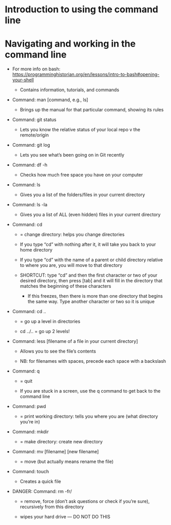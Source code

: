 # Introduction to using the command line

# Navigating and working in the command line

-   For more info on bash: [<u>https://programminghistorian.org/en/lessons/intro-to-bash#opening-your-shell</u>](https://programminghistorian.org/en/lessons/intro-to-bash#opening-your-shell)

    -   Contains information, tutorials, and commands

-   Command: man \[command, e.g., ls\]

    -   Brings up the manual for that particular command, showing its rules

-   Command: git status

    -   Lets you know the relative status of your local repo v the remote/origin

-   Command: git log

    -   Lets you see what’s been going on in Git recently

-   Command: df -h

    -   Checks how much free space you have on your computer

-   Command: ls

    -   Gives you a list of the folders/files in your current directory

-   Command: ls -la

    -   Gives you a list of ALL (even hidden) files in your current directory

-   Command: cd

    -   = change directory: helps you change directories

    -   If you type “cd” with nothing after it, it will take you back to your home directory

    -   If you type “cd” with the name of a parent or child directory relative to where you are, you will move to that directory

    -   SHORTCUT: type “cd” and then the first character or two of your desired directory, then press \[tab\] and it will fill in the directory that matches the beginning of these characters

        -   If this freezes, then there is more than one directory that begins the same way. Type another character or two so it is unique

-   Command: cd ..

    -   = go up a level in directories

    -   cd ../.. = go up 2 levels!

-   Command: less \[filename of a file in your current directory\]

    -   Allows you to see the file’s contents

    -   NB: for filenames with spaces, precede each space with a backslash

-   Command: q

    -   = quit

    -   If you are stuck in a screen, use the q command to get back to the command line

-   Command: pwd

    -   = print working directory: tells you where you are (what directory you’re in)

-   Command: mkdir

    -   = make directory: create new directory

-   Command: mv \[filename\] \[new filename\]

    -   = move (but actually means rename the file)

-   Command: touch

    -   Creates a quick file

-   DANGER: Command: rm -fr/

    -   = remove, force (don’t ask questions or check if you’re sure), recursively from this directory

    -   wipes your hard drive — DO NOT DO THIS
